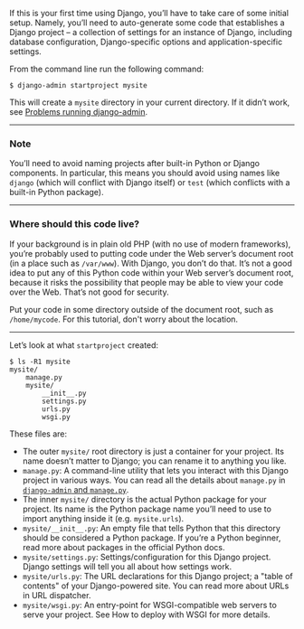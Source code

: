 If this is your first time using Django, you’ll have to take care of
some initial setup. Namely, you’ll need to auto-generate some code that
establishes a Django project – a collection of settings for an instance
of Django, including database configuration, Django-specific options and
application-specific settings.

From the command line run the following command:

```
$ django-admin startproject mysite
```

This will create a `mysite` directory in your current directory. If it
didn’t work, see [Problems running django-admin](https://docs.djangoproject.com/en/2.1/faq/troubleshooting/#troubleshooting-django-admin).

---

### Note

You’ll need to avoid naming projects after built-in Python or Django
components. In particular, this means you should avoid using names like
`django` (which will conflict with Django itself) or `test` (which
conflicts with a built-in Python package).

---

### Where should this code live?

If your background is in plain old PHP (with no use of modern
frameworks), you’re probably used to putting code under the Web server’s
document root (in a place such as `/var/www`). With Django, you don’t do
that. It’s not a good idea to put any of this Python code within your
Web server’s document root, because it risks the possibility that people
may be able to view your code over the Web. That’s not good for
security.

Put your code in some directory outside of the document root, such as
`/home/mycode`. For this tutorial, don't worry about the location.

---

Let’s look at what `startproject` created:

```
$ ls -R1 mysite
mysite/
    manage.py
    mysite/
        __init__.py
        settings.py
        urls.py
        wsgi.py
```

These files are:

- The outer `mysite/` root directory is just a container for your
  project. Its name doesn’t matter to Django; you can rename it to
  anything you like.
- `manage.py`: A command-line utility that lets you interact with this
  Django project in various ways. You can read all the details about
  `manage.py` in [`django-admin` and `manage.py`](https://docs.djangoproject.com/en/2.1/ref/django-admin/).
- The inner `mysite/` directory is the actual Python package for your
  project. Its name is the Python package name you’ll need to use to
  import anything inside it (e.g. `mysite.urls`).
- `mysite/__init__.py`: An empty file that tells Python that this
  directory should be considered a Python package. If you’re a Python
  beginner, read more about packages in the official Python docs.
- `mysite/settings.py`: Settings/configuration for this Django project.
  Django settings will tell you all about how settings work.
- `mysite/urls.py`: The URL declarations for this Django project; a
  "table of contents" of your Django-powered site. You can read more
  about URLs in URL dispatcher.
- `mysite/wsgi.py`: An entry-point for WSGI-compatible web servers to
  serve your project. See How to deploy with WSGI for more details.
